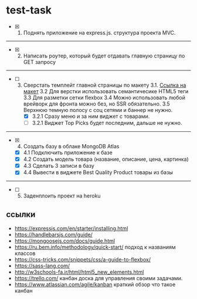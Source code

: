# test-task
- [x] 1. Поднять приложение на express.js. структура проекта MVC.
***
- [x] 2. Написать роутер, который будет отдавать главную страницу по GET запросу
***
- [ ] 3. Сверстать темплейт главной страницы по макету
    3.1. [Ссылка на макет](https://www.templatemonsterpreview.com/demo/190642.html?_gl=1*ige44i*_ga*MTAxNDM4MTcxNS4xNjMyMjMzMTk0*_ga_FTPYEGT5LY*MTYzMjIzMzE5My4xLjEuMTYzMjIzMzIxMi40MQ..&_ga=2.241946434.1169900727.1632233194-1014381715.1632233194)
    3.2 Для верстки использовать семантичесике HTML5 теги
    3.3 Для разметки сетки flexbox
    3.4 Можно использовать любой врейворк для фронта можно без, но SSR обязательно.
    3.5 Верхнюю темную полосу с соц сетями и баннер не нужно.
     - [x] 3.2.1 Сразу меню и за ним виджет с товарами. 
     - [ ] 3.2.1 Виджет Top Picks будет последним, дальше не нужно.
***
- [x] 4. Создать базу в облаке MongoDB Atlas
   - [x] 4.1 Подключить приложение к базе
   - [x] 4.2 Создать модель товара (название, описание, цена, картинка)
   - [x] 4.3 Сделать 3 записи в базу
   - [x] 4.4 Вывести в виджете Best Quality Product товары из базы
***
- [ ] 5. Заденплоить проект на heroku

## ссылки
 - https://expressjs.com/en/starter/installing.html
 - https://handlebarsjs.com/guide/
 - https://mongoosejs.com/docs/guide.html
 - https://ru.bem.info/methodology/quick-start/ подход к названиям классов
 - https://css-tricks.com/snippets/css/a-guide-to-flexbox/
 - https://sass-lang.com/
 - http://w3schools-fa.ir/html/html5_new_elements.html
 - https://trello.com/ канбан доска для управления своими задачами.
 - https://www.atlassian.com/agile/kanban краткий обзор что такое канбан